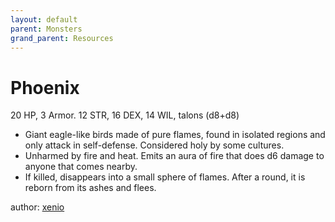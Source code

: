 ```yaml
---
layout: default
parent: Monsters
grand_parent: Resources
---
```

# Phoenix
20 HP, 3 Armor. 12 STR, 16 DEX, 14 WIL, talons (d8+d8)
- Giant eagle-like birds made of pure flames, found in isolated regions and only attack in self-defense. Considered holy by some cultures.
- Unharmed by fire and heat. Emits an aura of fire that does d6 damage to anyone that comes nearby.
- If killed, disappears into a small sphere of flames. After a round, it is reborn from its ashes and flees.

author: [xenio](https://xenioinabottle.blogspot.com)
